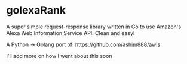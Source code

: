 # golexaRank
A super simple request-response library written in Go to use Amazon's Alexa Web Information Service API. Clean and easy!

A Python -> Golang port of: https://github.com/ashim888/awis

I'll add more on how I went about this soon
